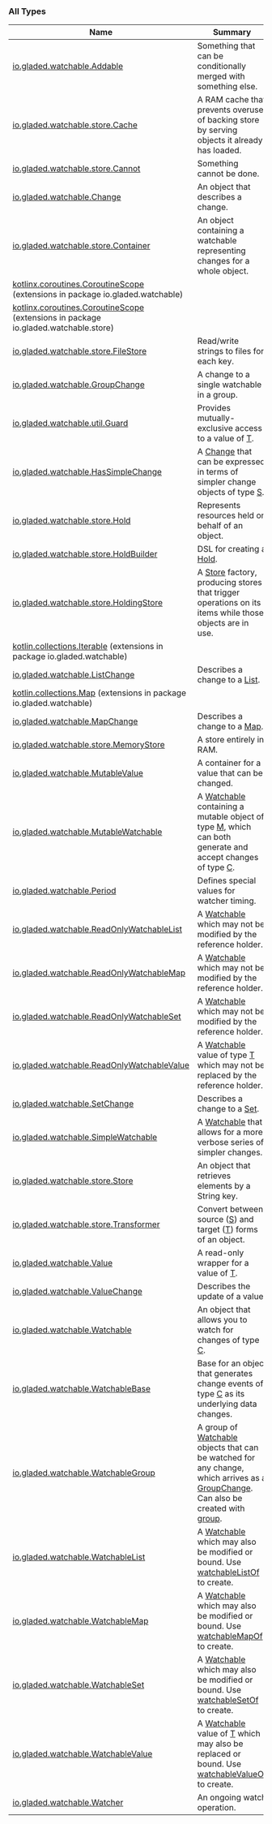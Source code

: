 

### All Types

| Name | Summary |
|---|---|
| [io.gladed.watchable.Addable](../io.gladed.watchable/-addable/index.md) | Something that can be conditionally merged with something else. |
| [io.gladed.watchable.store.Cache](../io.gladed.watchable.store/-cache/index.md) | A RAM cache that prevents overuse of backing store by serving objects it already has loaded. |
| [io.gladed.watchable.store.Cannot](../io.gladed.watchable.store/-cannot/index.md) | Something cannot be done. |
| [io.gladed.watchable.Change](../io.gladed.watchable/-change/index.md) | An object that describes a change. |
| [io.gladed.watchable.store.Container](../io.gladed.watchable.store/-container/index.md) | An object containing a watchable representing changes for a whole object. |
| [kotlinx.coroutines.CoroutineScope](../io.gladed.watchable/kotlinx.coroutines.-coroutine-scope/index.md) (extensions in package io.gladed.watchable) |  |
| [kotlinx.coroutines.CoroutineScope](../io.gladed.watchable.store/kotlinx.coroutines.-coroutine-scope/index.md) (extensions in package io.gladed.watchable.store) |  |
| [io.gladed.watchable.store.FileStore](../io.gladed.watchable.store/-file-store/index.md) | Read/write strings to files for each key. |
| [io.gladed.watchable.GroupChange](../io.gladed.watchable/-group-change/index.md) | A change to a single watchable in a group. |
| [io.gladed.watchable.util.Guard](../io.gladed.watchable.util/-guard/index.md) | Provides mutually-exclusive access to a value of [T](../io.gladed.watchable.util/-guard/index.md#T). |
| [io.gladed.watchable.HasSimpleChange](../io.gladed.watchable/-has-simple-change/index.md) | A [Change](../io.gladed.watchable/-change/index.md) that can be expressed in terms of simpler change objects of type [S](../io.gladed.watchable/-has-simple-change/index.md#S). |
| [io.gladed.watchable.store.Hold](../io.gladed.watchable.store/-hold/index.md) | Represents resources held on behalf of an object. |
| [io.gladed.watchable.store.HoldBuilder](../io.gladed.watchable.store/-hold-builder/index.md) | DSL for creating a [Hold](../io.gladed.watchable.store/-hold/index.md). |
| [io.gladed.watchable.store.HoldingStore](../io.gladed.watchable.store/-holding-store/index.md) | A [Store](../io.gladed.watchable.store/-store/index.md) factory, producing stores that trigger operations on its items while those objects are in use. |
| [kotlin.collections.Iterable](../io.gladed.watchable/kotlin.collections.-iterable/index.md) (extensions in package io.gladed.watchable) |  |
| [io.gladed.watchable.ListChange](../io.gladed.watchable/-list-change/index.md) | Describes a change to a [List](https://kotlinlang.org/api/latest/jvm/stdlib/kotlin.collections/-list/index.html). |
| [kotlin.collections.Map](../io.gladed.watchable/kotlin.collections.-map/index.md) (extensions in package io.gladed.watchable) |  |
| [io.gladed.watchable.MapChange](../io.gladed.watchable/-map-change/index.md) | Describes a change to a [Map](https://kotlinlang.org/api/latest/jvm/stdlib/kotlin.collections/-map/index.html). |
| [io.gladed.watchable.store.MemoryStore](../io.gladed.watchable.store/-memory-store/index.md) | A store entirely in RAM. |
| [io.gladed.watchable.MutableValue](../io.gladed.watchable/-mutable-value/index.md) | A container for a value that can be changed. |
| [io.gladed.watchable.MutableWatchable](../io.gladed.watchable/-mutable-watchable/index.md) | A [Watchable](../io.gladed.watchable/-watchable/index.md) containing a mutable object of type [M](../io.gladed.watchable/-mutable-watchable/index.md#M), which can both generate and accept changes of type [C](../io.gladed.watchable/-mutable-watchable/index.md#C). |
| [io.gladed.watchable.Period](../io.gladed.watchable/-period/index.md) | Defines special values for watcher timing. |
| [io.gladed.watchable.ReadOnlyWatchableList](../io.gladed.watchable/-read-only-watchable-list.md) | A [Watchable](https://kotlinlang.org/api/latest/jvm/stdlib/kotlin.collections/-list/index.html) which may not be modified by the reference holder. |
| [io.gladed.watchable.ReadOnlyWatchableMap](../io.gladed.watchable/-read-only-watchable-map.md) | A [Watchable](https://kotlinlang.org/api/latest/jvm/stdlib/kotlin.collections/-map/index.html) which may not be modified by the reference holder. |
| [io.gladed.watchable.ReadOnlyWatchableSet](../io.gladed.watchable/-read-only-watchable-set.md) | A [Watchable](https://kotlinlang.org/api/latest/jvm/stdlib/kotlin.collections/-set/index.html) which may not be modified by the reference holder. |
| [io.gladed.watchable.ReadOnlyWatchableValue](../io.gladed.watchable/-read-only-watchable-value/index.md) | A [Watchable](../io.gladed.watchable/-watchable/index.md) value of type [T](../io.gladed.watchable/-read-only-watchable-value/index.md#T) which may not be replaced by the reference holder. |
| [io.gladed.watchable.SetChange](../io.gladed.watchable/-set-change/index.md) | Describes a change to a [Set](https://kotlinlang.org/api/latest/jvm/stdlib/kotlin.collections/-set/index.html). |
| [io.gladed.watchable.SimpleWatchable](../io.gladed.watchable/-simple-watchable/index.md) | A [Watchable](../io.gladed.watchable/-watchable/index.md) that allows for a more verbose series of simpler changes. |
| [io.gladed.watchable.store.Store](../io.gladed.watchable.store/-store/index.md) | An object that retrieves elements by a String key. |
| [io.gladed.watchable.store.Transformer](../io.gladed.watchable.store/-transformer/index.md) | Convert between source ([S](../io.gladed.watchable.store/-transformer/index.md#S)) and target ([T](../io.gladed.watchable.store/-transformer/index.md#T)) forms of an object. |
| [io.gladed.watchable.Value](../io.gladed.watchable/-value/index.md) | A read-only wrapper for a value of [T](../io.gladed.watchable/-value/index.md#T). |
| [io.gladed.watchable.ValueChange](../io.gladed.watchable/-value-change/index.md) | Describes the update of a value. |
| [io.gladed.watchable.Watchable](../io.gladed.watchable/-watchable/index.md) | An object that allows you to watch for changes of type [C](../io.gladed.watchable/-watchable/index.md#C). |
| [io.gladed.watchable.WatchableBase](../io.gladed.watchable/-watchable-base/index.md) | Base for an object that generates change events of type [C](../io.gladed.watchable/-watchable-base/index.md#C) as its underlying data changes. |
| [io.gladed.watchable.WatchableGroup](../io.gladed.watchable/-watchable-group/index.md) | A group of [Watchable](../io.gladed.watchable/-watchable/index.md) objects that can be watched for any change, which arrives as a [GroupChange](../io.gladed.watchable/-group-change/index.md). Can also be created with [group](../io.gladed.watchable/group.md). |
| [io.gladed.watchable.WatchableList](../io.gladed.watchable/-watchable-list/index.md) | A [Watchable](https://kotlinlang.org/api/latest/jvm/stdlib/kotlin.collections/-list/index.html) which may also be modified or bound. Use [watchableListOf](../io.gladed.watchable/watchable-list-of.md) to create. |
| [io.gladed.watchable.WatchableMap](../io.gladed.watchable/-watchable-map/index.md) | A [Watchable](https://kotlinlang.org/api/latest/jvm/stdlib/kotlin.collections/-map/index.html) which may also be modified or bound. Use [watchableMapOf](../io.gladed.watchable/watchable-map-of.md) to create. |
| [io.gladed.watchable.WatchableSet](../io.gladed.watchable/-watchable-set/index.md) | A [Watchable](https://kotlinlang.org/api/latest/jvm/stdlib/kotlin.collections/-set/index.html) which may also be modified or bound. Use [watchableSetOf](../io.gladed.watchable/watchable-set-of.md) to create. |
| [io.gladed.watchable.WatchableValue](../io.gladed.watchable/-watchable-value/index.md) | A [Watchable](../io.gladed.watchable/-watchable/index.md) value of [T](../io.gladed.watchable/-watchable-value/index.md#T) which may also be replaced or bound. Use [watchableValueOf](../io.gladed.watchable/watchable-value-of.md) to create. |
| [io.gladed.watchable.Watcher](../io.gladed.watchable/-watcher/index.md) | An ongoing watch operation. |

